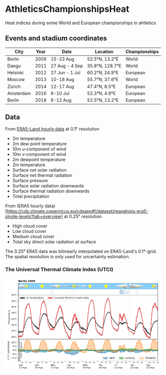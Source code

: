# AthleticsChampionshipsHeat
Heat indices during some World and European championships in ahtletics

## Events and stadium coordinates

| City | Year | Date | Location | Championships |
|------|------|------|----------|--|
|Berlin | 2009 | 15-23 Aug | 52.5°N, 13.2°E|World |
|Daegu  | 2011 | 27 Aug - 4 Sep | 35.8°N, 128.7°E|World |
|Helsinki | 2012 | 27 Jun - 1 Jul | 60.2°N, 24.9°E|European |
|Moscow   | 2013 | 10-18 Aug | 55.7°N, 37.6°E|World |
|Zürich   | 2014 | 12-17 Aug | 47.4°N, 8.5°E|European |
|Amsterdam| 2016 | 6-10 Jul  | 52.3°N, 4.9°E|European |
|Berlin   | 2018 | 6-12 Aug  | 52.5°N, 13.2°E|European |
  
## Data 

From [ERA5-Land hourly data](https://cds.climate.copernicus.eu/cdsapp#!/dataset/reanalysis-era5-land?tab=overview) at 0.1° resolution

 - 2m temperature
 - 2m dew point temperature
 - 10m u-component of wind
 - 10m v-component of wind
 - 2m dewpoint temperature
 - 2m temperature
 - Surface net solar radiation
 - Surface net thermal radiation
 - Surface pressure
 - Surface solar radiation downwards
 - Surface thermal radiation downwards
 - Total precipitation

From (ERA5 hourly data)[https://cds.climate.copernicus.eu/cdsapp#!/dataset/reanalysis-era5-single-levels?tab=overview] at 0.25° resolution

  - High cloud cover
  - Low cloud cover
  - Medium cloud cover
  - Total sky direct solar radiation at surface

The 0.25° ERA5 data was bilinearly interpolated on ERA5-Land's 0.1°-grid. The spatial resolution is only used for uncertainty estimation.


### The Universal Thermal Climate Index (UTCI)

![meteogram](plots/berlin2009.png?raw=true "Meteogram")
